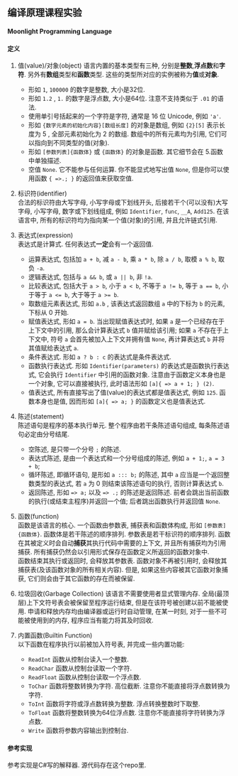 ## 编译原理课程实验
#### Moonlight Programming Language

#### 定义
1. 值(value)/对象(object)
   语言内置的基本类型有三种, 分别是**整数**,**浮点数**和**字符**. 另外有**数组**类型和**函数**类型. 这些的类型所对应的实例被称为**值**或**对象**.
   * 形如 `1`, `100000` 的数字是整数, 大小是32位.
   * 形如 `1.2` , `1.` 的数字是浮点数, 大小是64位. 注意不支持类似于 `.01` 的语法.
   * 使用单引号括起来的一个字符是字符, 通常是 16 位 Unicode, 例如 `'a'`.
   * 形如 `{数字元素的初始化内容}[数组长度]` 的对象是数组, 例如 `{2}[5]` 表示长度为 5 , 全部元素初始化为 2 的数组. 数组中的所有元素均为引用, 它们可以指向到不同类型的值(对象).
   * 形如 `[参数列表]{函数体}` 或 `{函数体}` 的对象是函数. 其它细节会在 5.函数 中单独描述.
   * 空值 `None`. 它不能参与任何运算. 你不能显式地写出值 `None`, 但是你可以使用函数 `{ =>.; }` 的返回值来获取空值.
    
1. 标识符(identifier)  
   合法的标识符由大写字母, 小写字母或下划线开头, 后接若干个(可以没有)大写字母, 小写字母, 数字或下划线组成, 例如 `Identifier`, `func`, `__A`, `Add125`.
   在该语言中, 所有的标识符均为指向某一个值(对象)的引用, 并且允许链式引用.
   
1. 表达式(expression)  
   表达式是计算式. 任何表达式**一定**会有一个返回值.
   * 运算表达式, 包括加 `a + b`, 减 `a - b`, 乘 `a * b`, 除 `a / b`, 取模 `a % b`, 取负 `-a`.
   * 逻辑表达式, 包括与 `a && b`, 或 `a || b`, 非 `!a`.
   * 比较表达式, 包括大于 `a > b`, 小于 `a < b`, 不等于 `a != b`, 等于 `a == b`, 小于等于 `a <= b`, 大于等于 `a >= b`.
   * 取数组元素表达式, 形如 `a.b` , 该表达式返回数组 `a` 中的下标为 `b` 的元素, 下标从 0 开始.
   * 赋值表达式, 形如 `a = b`. 当出现赋值表达式时, 如果 `a` 是一个已经存在于上下文中的引用, 那么会计算表达式 `b` 值并赋给该引用; 如果 `a` 不存在于上下文中, 符号 `a` 会首先被加入上下文并拥有值 `None`, 再计算表达式 `b` 并将其值赋给表达式 `a`.
   * 条件表达式. 形如 `a ? b : c` 的表达式是条件表达式. 
   * 函数执行表达式. 形如 `Identifier(parameters)` 的表达式是函数执行表达式, 它会执行 `Identifier` 中引用的函数对象. 注意由于函数定义本身也是一个对象, 它可以直接被执行, 此时语法形如 `[a]{ => a + 1; } (2)`.
   * 值表达式, 所有直接写出了值(value)的表达式都是值表达式, 例如 `125`. 函数本身也是值, 因而形如 `[a]{ => a; }` 的函数定义也是值表达式.


1. 陈述(statement)  
   陈述语句是程序的基本执行单元. 整个程序由若干条陈述语句组成, 每条陈述语句必定由分号结尾.
   * 空陈述, 是只带一个分号 `;` 的陈述.
   * 表达式陈述, 是由一个表达式和一个分号组成的陈述, 例如 `a + 1;`, `a = 3 + b`;
   * 循环陈述, 即循环语句, 是形如 `a ::: b;` 的陈述, 其中 `a` 应当是一个返回整数类型的表达式, 若 `a` 为 0 则结束该陈述语句的执行, 否则计算表达式 `b`.
   * 返回陈述, 形如 `=> a;` 以及 `=> .;` 的陈述是返回陈述. 前者会跳出当前函数的执行(或结束主程序)并返回一个值; 后者跳出函数执行并返回值 `None`.
  
1. 函数(function)  
   函数是该语言的核心. 一个函数由参数表, 捕获表和函数体构成, 形如 `[参数表]{函数体}`. 函数体是若干陈述的顺序排列. 参数表是若干标识符的顺序排列. 函数在其被定义时会自动**捕获**其执行代码中需要的上下文, 并且所有捕获均为引用捕获. 所有捕获仍然会以引用形式保存在函数定义所返回的函数对象中.  
   函数结束其执行或返回时, 会释放其参数表. 函数对象不再被引用时, 会释放其捕获表(及该函数对象的所有相关内容). 但是, 如果这些内容被其它函数对象捕获, 它们则会由于其它函数的存在而被保留.

1. 垃圾回收(Garbage Collection)
   该语言不需要使用者显式管理内存. 全局(最顶层)上下文符号表会被保留至程序运行结束, 但是在该符号被创建以前不能被使用. 申请和释放内存均由编译器或运行时自动管理, 在某一时刻, 对于一些不可能被使用到的内存, 程序应当有能力将其及时回收.

1. 内置函数(Builtin Function)  
   以下函数在程序执行以前被加入符号表, 并完成一些内置功能:
   * `ReadInt` 函数从控制台读入一个整数.
   * `ReadChar` 函数从控制台读取一个字符.
   * `ReadFloat` 函数从控制台读取一个浮点数.
   * `ToChar` 函数将整数转换为字符. 高位截断. 注意你不能直接将浮点数转换为字符.
   * `ToInt` 函数将字符或浮点数转换为整数. 浮点转换整数时下取整.
   * `ToFloat` 函数将整数转换为64位浮点数. 注意你不能直接将字符转换为浮点数.
   * `Write` 函数将参数内容输出到控制台.
   

#### 参考实现
参考实现是C#写的解释器. 源代码存在这个repo里.

